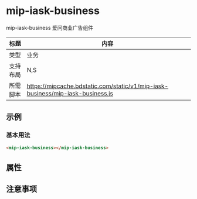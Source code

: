 # mip-iask-business

mip-iask-business 爱问商业广告组件

标题|内容
----|----
类型|业务
支持布局|N,S|
所需脚本|https://mipcache.bdstatic.com/static/v1/mip-iask-business/mip-iask-business.js

## 示例

### 基本用法
```html
<mip-iask-business></mip-iask-business>
```
## 属性

## 注意事项
